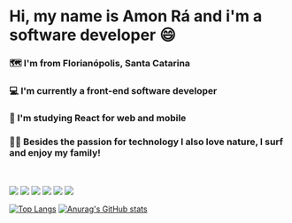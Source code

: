 <h1>Hi, my name is Amon Rá and i'm a software developer 😄</h1>

<h3>🗺️ I'm from Florianópolis, Santa Catarina</h3>
<h3>💻 I'm currently a front-end software developer</h3>
<h3>📱 I'm studying React for web and mobile</h3>
<h3>🏄‍♂️ Besides the passion for technology I also love nature, I surf and enjoy my family!</h3>

<br><br>
<img src="https://img.shields.io/badge/HTML5-E34F26?style=for-the-badge&logo=html5&logoColor=white"></img>
<img src="https://img.shields.io/badge/CSS3-1572B6?style=for-the-badge&logo=css3&logoColor=white"></img>
<img src="https://img.shields.io/badge/JavaScript-F7DF1E?style=for-the-badge&logo=javascript&logoColor=black"></img>
<img src="https://img.shields.io/badge/TypeScript-007ACC?style=for-the-badge&logo=typescript&logoColor=white"></img>
<img src="https://img.shields.io/badge/React-20232A?style=for-the-badge&logo=react&logoColor=61DAFB"></img>
<img src="https://img.shields.io/badge/PHP-777BB4?style=for-the-badge&logo=php&logoColor=white"></img>

[![Top Langs](https://github-readme-stats.vercel.app/api/top-langs/?username=amonradev&layout=compact&theme=tokyonight)](https://github.com/anuraghazra/github-readme-stats)
[![Anurag's GitHub stats](https://github-readme-stats.vercel.app/api?username=amonradev&theme=tokyonight)](https://github.com/anuraghazra/github-readme-stats)
